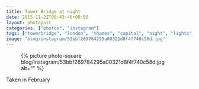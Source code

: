 ```yaml
---
title: Tower Bridge at night
date: 2015-11-22T08:43:46+00:00
layout: photopost
categories: ["photos", "instagram"]
tags: ["towerbridge", "london", "thames", "capital", "night", "lights", "bridge"]
image: "blog/instagram/53bbf269784295a00321d8f4f740c58d.jpg"
---
```


<figure class="photo photo--square">
  {% picture photo-square blog/instagram/53bbf269784295a00321d8f4f740c58d.jpg alt="" %}
</figure>

Taken in February
